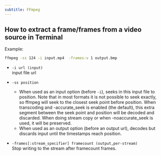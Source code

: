 ```yaml
---
subtitle: FFmpeg
---
```


## How to extract a frame/frames from a video source in Terminal

Example:

```sh
ffmpeg -ss 124 -i input.mp4  -frames:v 1 output.bmp
```

- ```-i url (input)```  
	input file url

- ```-ss position```  
	- When used as an input option (before ```-i```), seeks in this input file to position.
	Note that in most formats it is not possible to seek exactly, so ffmpeg will seek to the closest seek point before position.  When transcoding and -accurate_seek is enabled (the default), this extra segment between the seek point and position will be decoded and discarded. When doing stream copy or when -noaccurate_seek is used, it will be preserved.
	- When used as an output option (before an output url), decodes but discards input until the timestamps reach position.

- ```-frames[:stream_specifier] framecount (output,per-stream)```  
	Stop writing to the stream after framecount frames.
